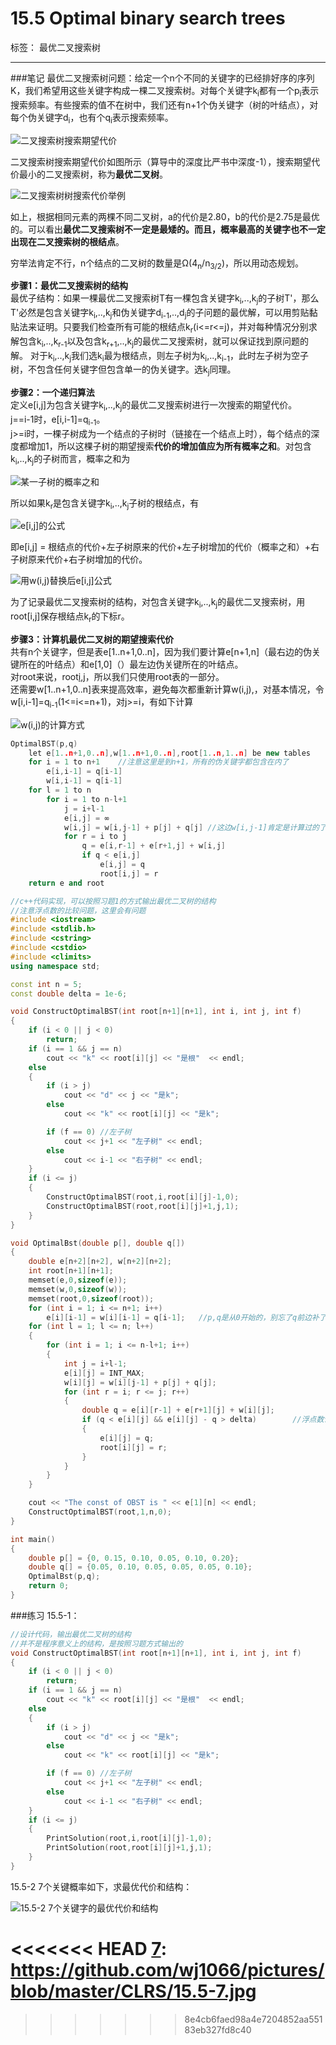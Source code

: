 # 15.5 Optimal binary search trees

标签： 最优二叉搜索树

---
###笔记
最优二叉搜索树问题：给定一个n个不同的关键字的已经排好序的序列K，我们希望用这些关键字构成一棵二叉搜索树。对每个关键字k<sub>i</sub>都有一个p<sub>i</sub>表示搜索频率。有些搜索的值不在树中，我们还有n+1个伪关键字（树的叶结点），对每个伪关键字d<sub>i</sub>，也有个q<sub>i</sub>表示搜索频率。

![二叉搜索树搜索期望代价](../pictures/15.5-1.jpg)

二叉搜索树搜索期望代价如图所示（算导中的深度比严书中深度-1），搜索期望代价最小的二叉搜索树，称为**最优二叉树**。

![二叉搜索树树搜索代价举例](../pictures/15.5-2.jpg)

如上，根据相同元素的两棵不同二叉树，a的代价是2.80，b的代价是2.75是最优的。可以看出**最优二叉搜索树不一定是最矮的。而且，概率最高的关键字也不一定出现在二叉搜索树的根结点**。

穷举法肯定不行，n个结点的二叉树的数量是Ω(4<sub>n</sub>/n<sub>3/2</sub>)，所以用动态规划。

**步骤1：最优二叉搜索树的结构**  
最优子结构：如果一棵最优二叉搜索树T有一棵包含关键字k<sub>i</sub>,..,k<sub>j</sub>的子树T'，那么T'必然是包含关键字k<sub>i</sub>,..,k<sub>j</sub>和伪关键字d<sub>i-1</sub>,..,d<sub>j</sub>的子问题的最优解，可以用剪贴黏贴法来证明。只要我们检查所有可能的根结点k<sub>r</sub>(i<=r<=j)，并对每种情况分别求解包含k<sub>i</sub>,..,k<sub>r-1</sub>以及包含k<sub>r+1</sub>,..,k<sub>j</sub>的最优二叉搜索树，就可以保证找到原问题的解。
对于k<sub>i</sub>,..,k<sub>j</sub>我们选k<sub>i</sub>最为根结点，则左子树为k<sub>i</sub>,..,k<sub>i-1</sub>，此时左子树为空子树，不包含任何关键字但包含单一的伪关键字。选k<sub>j</sub>同理。

**步骤2：一个递归算法**  
定义e[i,j]为包含关键字k<sub>i</sub>,..,k<sub>j</sub>的最优二叉搜索树进行一次搜索的期望代价。  
j==i-1时，e[i,i-1]=q<sub>i-1</sub>。  
j>=i时，一棵子树成为一个结点的子树时（链接在一个结点上时），每个结点的深度都增加1，所以这棵子树的期望搜索**代价的增加值应为所有概率之和**。对包含k<sub>i</sub>,..,k<sub>j</sub>的子树而言，概率之和为

![某一子树的概率之和](../pictures/15.5-3.jpg)

所以如果k<sub>r</sub>是包含关键字k<sub>i</sub>,..,k<sub>j</sub>子树的根结点，有

![e[i,j]的公式](../pictures/15.5-4.jpg)

即e[i,j] = 根结点的代价+左子树原来的代价+左子树增加的代价（概率之和）+右子树原来代价+右子树增加的代价。  

![用w(i,j)替换后e[i,j]公式](../pictures/15.5-5.jpg)

为了记录最优二叉搜索树的结构，对包含关键字k<sub>i</sub>,..,k<sub>j</sub>的最优二叉搜索树，用root[i,j]保存根结点k<sub>r</sub>的下标r。

**步骤3：计算机最优二叉树的期望搜索代价**  
共有n个关键字，但是表e[1..n+1,0..n]，因为我们要计算e[n+1,n]（最右边的伪关键所在的叶结点）和e[1,0]（）最左边伪关键所在的叶结点。  
对root来说，root[i,j](1<=i<=j<=n)，所以我们只使用root表的一部分。  
还需要w[1..n+1,0..n]表来提高效率，避免每次都重新计算w(i,j),，对基本情况，令w[i,i-1]=q<sub>i-1</sub>(1<=i<=n+1)，对j>=i，有如下计算

![w(i,j)的计算方式](../pictures/15.5-6.jpg)

```c++
OptimalBST(p,q)
    let e[1..n+1,0..n],w[1..n+1,0..n],root[1..n,1..n] be new tables
    for i = 1 to n+1    //注意这里是到n+1，所有的伪关键字都包含在内了
        e[i,i-1] = q[i-1]
        w[i,i-1] = q[i-1]
    for l = 1 to n
        for i = 1 to n-l+1
            j = i+l-1
            e[i,j] = ∞
            w[i,j] = w[i,j-1] + p[j] + q[j] //这边w[i,j-1]肯定是计算过的了，因为w[i,j-1]比w[i,j]的长度小1，子问题肯定计算过了
            for r = i to j
                q = e[i,r-1] + e[r+1,j] + w[i,j]
                if q < e[i,j]
                    e[i,j] = q
                    root[i,j] = r
    return e and root
```

```c++
//c++代码实现，可以按照习题1的方式输出最优二叉树的结构
//注意浮点数的比较问题，这里会有问题
#include <iostream>
#include <stdlib.h>
#include <cstring>
#include <cstdio>
#include <climits>
using namespace std;

const int n = 5;
const double delta = 1e-6;

void ConstructOptimalBST(int root[n+1][n+1], int i, int j, int f)
{
    if (i < 0 || j < 0)
        return;
    if (i == 1 && j == n)
        cout << "k" << root[i][j] << "是根"  << endl;
    else
    {
        if (i > j)
            cout << "d" << j << "是k";
        else
            cout << "k" << root[i][j] << "是k";

        if (f == 0) //左子树
            cout << j+1 << "左子树" << endl;
        else
            cout << i-1 << "右子树" << endl;
    }
    if (i <= j)
    {
        ConstructOptimalBST(root,i,root[i][j]-1,0);
        ConstructOptimalBST(root,root[i][j]+1,j,1);
    }
}

void OptimalBst(double p[], double q[])
{
    double e[n+2][n+2], w[n+2][n+2];
    int root[n+1][n+1];
    memset(e,0,sizeof(e));
    memset(w,0,sizeof(w));
    memset(root,0,sizeof(root));
    for (int i = 1; i <= n+1; i++)
        e[i][i-1] = w[i][i-1] = q[i-1];   //p,q是从0开始的，别忘了q前边补了一个空元素
    for (int l = 1; l <= n; l++)
    {
        for (int i = 1; i <= n-l+1; i++)
        {
            int j = i+l-1;
            e[i][j] = INT_MAX;
            w[i][j] = w[i][j-1] + p[j] + q[j];
            for (int r = i; r <= j; r++)
            {
                double q = e[i][r-1] + e[r+1][j] + w[i][j];
                if (q < e[i][j] && e[i][j] - q > delta)        //浮点数误差，不能直接比较
                {
                    e[i][j] = q;
                    root[i][j] = r;
                }
            }
        }
    }

    cout << "The const of OBST is " << e[1][n] << endl;
    ConstructOptimalBST(root,1,n,0);
}

int main()
{
    double p[] = {0, 0.15, 0.10, 0.05, 0.10, 0.20};
    double q[] = {0.05, 0.10, 0.05, 0.05, 0.05, 0.10};
    OptimalBst(p,q);
    return 0;
}

```

###练习
15.5-1：
```c++
//设计代码，输出最优二叉树的结构
//并不是程序意义上的结构，是按照习题方式输出的
void ConstructOptimalBST(int root[n+1][n+1], int i, int j, int f)
{
    if (i < 0 || j < 0)
        return;
    if (i == 1 && j == n)
        cout << "k" << root[i][j] << "是根"  << endl;
    else
    {
        if (i > j)
            cout << "d" << j << "是k";
        else
            cout << "k" << root[i][j] << "是k";

        if (f == 0) //左子树
            cout << j+1 << "左子树" << endl;
        else
            cout << i-1 << "右子树" << endl;
    }
    if (i <= j)
    {
        PrintSolution(root,i,root[i][j]-1,0);
        PrintSolution(root,root[i][j]+1,j,1);
    }
}
```
15.5-2 7个关键概率如下，求最优代价和结构：

![15.5-2 7个关键字的最优代价和结构](../pictures/15.5-7.jpg)


[1]: https://github.com/wj1066/pictures/blob/master/CLRS/15.5-1.jpg
[2]: https://github.com/wj1066/pictures/blob/master/CLRS/15.5-2.jpg
[3]: https://github.com/wj1066/pictures/blob/master/CLRS/15.5-3.jpg
[4]: https://github.com/wj1066/pictures/blob/master/CLRS/15.5-4.jpg
[5]: https://github.com/wj1066/pictures/blob/master/CLRS/15.5-5.jpg
[6]: https://github.com/wj1066/pictures/blob/master/CLRS/15.5-6.jpg
<<<<<<< HEAD
[7]: https://github.com/wj1066/pictures/blob/master/CLRS/15.5-7.jpg
=======
[7]: https://github.com/wj1066/pictures/blob/master/CLRS/15.5-7.jpg
>>>>>>> 8e4cb6faed98a4e7204852aa55183eb327fd8c40
